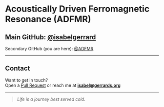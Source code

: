 # Acoustically Driven Ferromagnetic Resonance (ADFMR)

## Main GitHub: [@isabelgerrard](https://github.com/isabelgerrard)  
Secondary GitHub (you are here):
[@ADFMR](https://github.com/adfmr)  

---

## Contact
Want to get in touch?  
Open a [Pull Request](https://github.com/isabelgerrard/isabelgerrard/issues) or reach me at **isabel@gerrards.org**

---
> *Life is a journey best served cold.*
